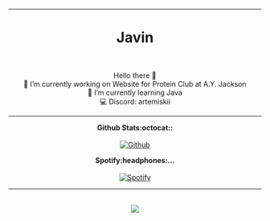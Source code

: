 <hr>
<h1 align="center"><b>Javin</b></h1><br>
<p align="center">
  Hello there 👋 <br>
  🔭 I’m currently working on Website for Protein Club at A.Y. Jackson<br>
  🌱 I’m currently learning Java<br>
  💻 Discord: artemiskii 
  </p>
  <hr>
  <p align="center"> 
  <b>Github Stats:octocat::</b>
  <br><br>
  <a href="https://github.com/javin7"/>
    <img src="https://github-readme-stats.vercel.app/api?username=javin7&show_icons=true&theme=dark" alt="Github"/>
  </a>
</p>


<p align="center"> 
  <b>Spotify:headphones:...</b>
  <br><br>
  <a href="https://open.spotify.com/user/javinliu09"/>
    <img src="https://spotify-recently-played-readme.vercel.app/api?user=javinliu09&count=1&width=500" alt="Spotify"/>
  </a>
</p>
<hr>
<p align="center"> 
  <p align="center">
  <br>
  <img src="https://i.postimg.cc/brtYn7N0/0-Ns5-KOXx-Ni-b-Rvo6-T.gif">
</p>
